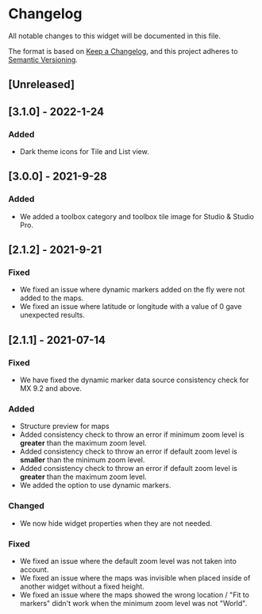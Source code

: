 # Changelog

All notable changes to this widget will be documented in this file.

The format is based on [Keep a Changelog](https://keepachangelog.com/en/1.0.0/), and this project adheres to [Semantic Versioning](https://semver.org/spec/v2.0.0.html).

## [Unreleased]

## [3.1.0] - 2022-1-24

### Added

-   Dark theme icons for Tile and List view.

## [3.0.0] - 2021-9-28

### Added

-   We added a toolbox category and toolbox tile image for Studio & Studio Pro.

## [2.1.2] - 2021-9-21

### Fixed

-   We fixed an issue where dynamic markers added on the fly were not added to the maps.
-   We fixed an issue where latitude or longitude with a value of 0 gave unexpected results.

## [2.1.1] - 2021-07-14

### Fixed

-   We have fixed the dynamic marker data source consistency check for MX 9.2 and above.

### Added

-   Structure preview for maps
-   Added consistency check to throw an error if minimum zoom level is **greater** than the maximum zoom level.
-   Added consistency check to throw an error if default zoom level is **smaller** than the minimum zoom level.
-   Added consistency check to throw an error if default zoom level is **greater** than the maximum zoom level.
-   We added the option to use dynamic markers.

### Changed

-   We now hide widget properties when they are not needed.

### Fixed

-   We fixed an issue where the default zoom level was not taken into account.
-   We fixed an issue where the maps was invisible when placed inside of another widget without a fixed height.
-   We fixed an issue where the maps showed the wrong location / "Fit to markers" didn't work when the minimum zoom level was not "World".
